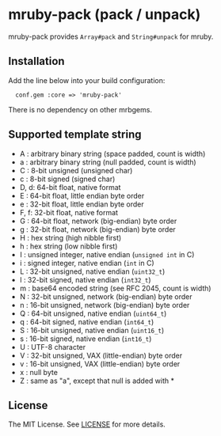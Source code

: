 mruby-pack (pack / unpack)
=========

mruby-pack provides `Array#pack` and `String#unpack` for mruby.

## Installation

Add the line below into your build configuration:

```
  conf.gem :core => 'mruby-pack'
```

There is no dependency on other mrbgems.

## Supported template string

 - A : arbitrary binary string (space padded, count is width)
 - a : arbitrary binary string (null padded, count is width)
 - C : 8-bit unsigned (unsigned char)
 - c : 8-bit signed (signed char)
 - D, d: 64-bit float, native format
 - E : 64-bit float, little endian byte order
 - e : 32-bit float, little endian byte order
 - F, f: 32-bit float, native format
 - G : 64-bit float, network (big-endian) byte order
 - g : 32-bit float, network (big-endian) byte order
 - H : hex string (high nibble first)
 - h : hex string (low nibble first)
 - I : unsigned integer, native endian (`unsigned int` in C)
 - i : signed integer, native endian (`int` in C)
 - L : 32-bit unsigned, native endian (`uint32_t`)
 - l : 32-bit signed, native endian (`int32_t`)
 - m : base64 encoded string (see RFC 2045, count is width)
 - N : 32-bit unsigned, network (big-endian) byte order
 - n : 16-bit unsigned, network (big-endian) byte order
 - Q : 64-bit unsigned, native endian (`uint64_t`)
 - q : 64-bit signed, native endian (`int64_t`)
 - S : 16-bit unsigned, native endian (`uint16_t`)
 - s : 16-bit signed, native endian (`int16_t`)
 - U : UTF-8 character
 - V : 32-bit unsigned, VAX (little-endian) byte order
 - v : 16-bit unsigned, VAX (little-endian) byte order
 - x : null byte
 - Z : same as "a", except that null is added with *

## License

The MIT License. See [LICENSE](LICENSE) for more details.
